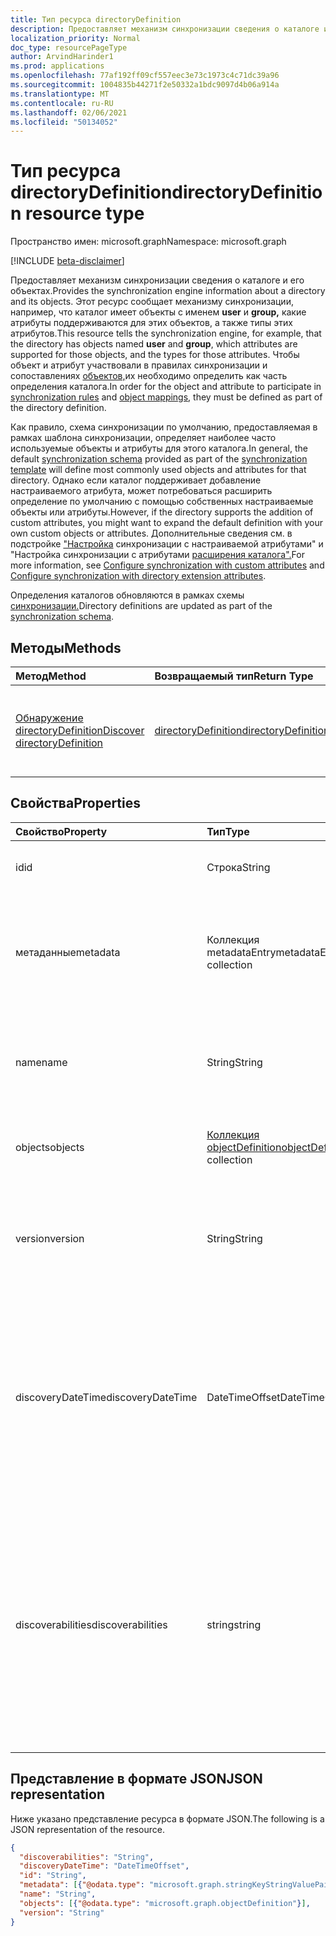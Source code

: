 ```yaml
---
title: Тип ресурса directoryDefinition
description: Предоставляет механизм синхронизации сведения о каталоге и его объектах.
localization_priority: Normal
doc_type: resourcePageType
author: ArvindHarinder1
ms.prod: applications
ms.openlocfilehash: 77af192ff09cf557eec3e73c1973c4c71dc39a96
ms.sourcegitcommit: 1004835b44271f2e50332a1bdc9097d4b06a914a
ms.translationtype: MT
ms.contentlocale: ru-RU
ms.lasthandoff: 02/06/2021
ms.locfileid: "50134052"
---
```

# <a name="directorydefinition-resource-type"></a><span data-ttu-id="e477e-103">Тип ресурса directoryDefinition</span><span class="sxs-lookup"><span data-stu-id="e477e-103">directoryDefinition resource type</span></span>

<span data-ttu-id="e477e-104">Пространство имен: microsoft.graph</span><span class="sxs-lookup"><span data-stu-id="e477e-104">Namespace: microsoft.graph</span></span>

[!INCLUDE [beta-disclaimer](../../includes/beta-disclaimer.md)]

<span data-ttu-id="e477e-105">Предоставляет механизм синхронизации сведения о каталоге и его объектах.</span><span class="sxs-lookup"><span data-stu-id="e477e-105">Provides the synchronization engine information about a directory and its objects.</span></span> <span data-ttu-id="e477e-106">Этот ресурс сообщает механизму синхронизации, например, что каталог имеет объекты с именем **user** и **group,** какие атрибуты поддерживаются для этих объектов, а также типы этих атрибутов.</span><span class="sxs-lookup"><span data-stu-id="e477e-106">This resource tells the synchronization engine, for example, that the directory has objects named **user** and **group**, which attributes are supported for those objects, and the types for those attributes.</span></span> <span data-ttu-id="e477e-107">Чтобы объект и атрибут участвовали [](synchronization-synchronizationrule.md) в правилах синхронизации и сопоставлениях [объектов,](synchronization-objectmapping.md)их необходимо определить как часть определения каталога.</span><span class="sxs-lookup"><span data-stu-id="e477e-107">In order for the object and attribute to participate in [synchronization rules](synchronization-synchronizationrule.md) and [object mappings](synchronization-objectmapping.md), they must be defined as part of the directory definition.</span></span>

<span data-ttu-id="e477e-108">Как правило, [](synchronization-synchronizationschema.md) схема синхронизации по умолчанию, [](synchronization-synchronizationtemplate.md) предоставляемая в рамках шаблона синхронизации, определяет наиболее часто используемые объекты и атрибуты для этого каталога.</span><span class="sxs-lookup"><span data-stu-id="e477e-108">In general, the default [synchronization schema](synchronization-synchronizationschema.md) provided as part of the [synchronization template](synchronization-synchronizationtemplate.md) will define most commonly used objects and attributes for that directory.</span></span> <span data-ttu-id="e477e-109">Однако если каталог поддерживает добавление настраиваемого атрибута, может потребоваться расширить определение по умолчанию с помощью собственных настраиваемые объекты или атрибуты.</span><span class="sxs-lookup"><span data-stu-id="e477e-109">However, if the directory supports the addition of custom attributes, you might want to expand the default definition with your own custom objects or attributes.</span></span> <span data-ttu-id="e477e-110">Дополнительные сведения см. в подстройке ["Настройка](synchronization-configure-with-custom-target-attributes.md) синхронизации с настраиваемой атрибутами" и "Настройка синхронизации с атрибутами [расширения каталога".](synchronization-configure-with-directory-extension-attributes.md)</span><span class="sxs-lookup"><span data-stu-id="e477e-110">For more information, see [Configure synchronization with custom attributes](synchronization-configure-with-custom-target-attributes.md) and [Configure synchronization with directory extension attributes](synchronization-configure-with-directory-extension-attributes.md).</span></span>

<span data-ttu-id="e477e-111">Определения каталогов обновляются в рамках схемы [синхронизации.](synchronization-synchronizationschema.md)</span><span class="sxs-lookup"><span data-stu-id="e477e-111">Directory definitions are updated as part of the [synchronization schema](synchronization-synchronizationschema.md).</span></span>

## <a name="methods"></a><span data-ttu-id="e477e-112">Методы</span><span class="sxs-lookup"><span data-stu-id="e477e-112">Methods</span></span>

| <span data-ttu-id="e477e-113">Метод</span><span class="sxs-lookup"><span data-stu-id="e477e-113">Method</span></span>       | <span data-ttu-id="e477e-114">Возвращаемый тип</span><span class="sxs-lookup"><span data-stu-id="e477e-114">Return Type</span></span>  |<span data-ttu-id="e477e-115">Описание</span><span class="sxs-lookup"><span data-stu-id="e477e-115">Description</span></span>|
|:---------------|:--------|:----------|
|[<span data-ttu-id="e477e-116">Обнаружение directoryDefinition</span><span class="sxs-lookup"><span data-stu-id="e477e-116">Discover directoryDefinition</span></span>](../api/directorydefinition-discover.md) | [<span data-ttu-id="e477e-117">directoryDefinition</span><span class="sxs-lookup"><span data-stu-id="e477e-117">directoryDefinition</span></span>](synchronization-directorydefinition.md) |<span data-ttu-id="e477e-118">Обнаружение схемы и поддерживаемых свойств каталога.</span><span class="sxs-lookup"><span data-stu-id="e477e-118">Discover the schema and supported properties of the directory.</span></span>|

## <a name="properties"></a><span data-ttu-id="e477e-119">Свойства</span><span class="sxs-lookup"><span data-stu-id="e477e-119">Properties</span></span>

| <span data-ttu-id="e477e-120">Свойство</span><span class="sxs-lookup"><span data-stu-id="e477e-120">Property</span></span>      | <span data-ttu-id="e477e-121">Тип</span><span class="sxs-lookup"><span data-stu-id="e477e-121">Type</span></span>      | <span data-ttu-id="e477e-122">Описание</span><span class="sxs-lookup"><span data-stu-id="e477e-122">Description</span></span>    |
|:--------------|:----------|:---------------|
|<span data-ttu-id="e477e-123">id</span><span class="sxs-lookup"><span data-stu-id="e477e-123">id</span></span>           |<span data-ttu-id="e477e-124">Строка</span><span class="sxs-lookup"><span data-stu-id="e477e-124">String</span></span>     |<span data-ttu-id="e477e-125">Идентификатор каталога.</span><span class="sxs-lookup"><span data-stu-id="e477e-125">Directory identifier.</span></span> <span data-ttu-id="e477e-126">Значение null не допускается.</span><span class="sxs-lookup"><span data-stu-id="e477e-126">Not nullable.</span></span>|
|<span data-ttu-id="e477e-127">метаданные</span><span class="sxs-lookup"><span data-stu-id="e477e-127">metadata</span></span>       |<span data-ttu-id="e477e-128">Коллекция metadataEntry</span><span class="sxs-lookup"><span data-stu-id="e477e-128">metadataEntry collection</span></span>    |<span data-ttu-id="e477e-129">Дополнительные свойства расширения.</span><span class="sxs-lookup"><span data-stu-id="e477e-129">Additional extension properties.</span></span> <span data-ttu-id="e477e-130">Если не было явно упомянуто, значения метаданных не следует менять.</span><span class="sxs-lookup"><span data-stu-id="e477e-130">Unless mentioned explicitly, metadata values should not be changed.</span></span>|
|<span data-ttu-id="e477e-131">name</span><span class="sxs-lookup"><span data-stu-id="e477e-131">name</span></span>           |<span data-ttu-id="e477e-132">String</span><span class="sxs-lookup"><span data-stu-id="e477e-132">String</span></span>     |<span data-ttu-id="e477e-133">Имя каталога.</span><span class="sxs-lookup"><span data-stu-id="e477e-133">Name of the directory.</span></span> <span data-ttu-id="e477e-134">Должен быть уникальным в [схеме синхронизации.](synchronization-synchronizationschema.md)</span><span class="sxs-lookup"><span data-stu-id="e477e-134">Must be unique within the [synchronization schema](synchronization-synchronizationschema.md).</span></span> <span data-ttu-id="e477e-135">Значение null не допускается.</span><span class="sxs-lookup"><span data-stu-id="e477e-135">Not nullable.</span></span>|
|<span data-ttu-id="e477e-136">objects</span><span class="sxs-lookup"><span data-stu-id="e477e-136">objects</span></span>        |<span data-ttu-id="e477e-137">[Коллекция objectDefinition](synchronization-objectdefinition.md)</span><span class="sxs-lookup"><span data-stu-id="e477e-137">[objectDefinition](synchronization-objectdefinition.md) collection</span></span>    |<span data-ttu-id="e477e-138">Коллекция объектов, поддерживаемых каталогом.</span><span class="sxs-lookup"><span data-stu-id="e477e-138">Collection of objects supported by the directory.</span></span>|
|<span data-ttu-id="e477e-139">version</span><span class="sxs-lookup"><span data-stu-id="e477e-139">version</span></span>|<span data-ttu-id="e477e-140">String</span><span class="sxs-lookup"><span data-stu-id="e477e-140">String</span></span>|<span data-ttu-id="e477e-141">Только для чтения значения, которое указывает обнаруженную версию.</span><span class="sxs-lookup"><span data-stu-id="e477e-141">Read only value that indicates version discovered.</span></span> <span data-ttu-id="e477e-142">NULL, если обнаружение еще не произошло.</span><span class="sxs-lookup"><span data-stu-id="e477e-142">Null if discovery has not yet occurred.</span></span>|
|<span data-ttu-id="e477e-143">discoveryDateTime</span><span class="sxs-lookup"><span data-stu-id="e477e-143">discoveryDateTime</span></span>|<span data-ttu-id="e477e-144">DateTimeOffset</span><span class="sxs-lookup"><span data-stu-id="e477e-144">DateTimeOffset</span></span>| <span data-ttu-id="e477e-145">Представляет дату и время обнаружения в формате ISO 8601 и всегда используется в формате UTC.</span><span class="sxs-lookup"><span data-stu-id="e477e-145">Represents the discovery date and time using ISO 8601 format and is always in UTC time.</span></span> <span data-ttu-id="e477e-146">Например, значение полуночи 1 января 2014 г. в формате UTC выглядит так: `'2014-01-01T00:00:00Z'`.</span><span class="sxs-lookup"><span data-stu-id="e477e-146">For example, midnight UTC on Jan 1, 2014 would look like this: `'2014-01-01T00:00:00Z'`</span></span>|
|<span data-ttu-id="e477e-147">discoverabilities</span><span class="sxs-lookup"><span data-stu-id="e477e-147">discoverabilities</span></span>|<span data-ttu-id="e477e-148">string</span><span class="sxs-lookup"><span data-stu-id="e477e-148">string</span></span>| <span data-ttu-id="e477e-149">Только для чтения, указывающее тип обнаружения, поддерживаемого приложением.</span><span class="sxs-lookup"><span data-stu-id="e477e-149">Read only value indicating what type of discovery the app supports.</span></span> <span data-ttu-id="e477e-150">Возможные значения: `AttributeDataTypes`, `AttributeNames`, `AttributeReadOnly`, `None`, `ReferenceAttributes`, `UnknownFutureValue`.</span><span class="sxs-lookup"><span data-stu-id="e477e-150">Possible values are: `AttributeDataTypes`, `AttributeNames`, `AttributeReadOnly`, `None`, `ReferenceAttributes`, `UnknownFutureValue`.</span></span>| 

## <a name="json-representation"></a><span data-ttu-id="e477e-151">Представление в формате JSON</span><span class="sxs-lookup"><span data-stu-id="e477e-151">JSON representation</span></span>

<span data-ttu-id="e477e-152">Ниже указано представление ресурса в формате JSON.</span><span class="sxs-lookup"><span data-stu-id="e477e-152">The following is a JSON representation of the resource.</span></span>

<!-- {
  "blockType": "resource",
  "optionalProperties": [

  ],
  "@odata.type": "microsoft.graph.directoryDefinition"
}-->

```json
{
  "discoverabilities": "String",
  "discoveryDateTime": "DateTimeOffset",
  "id": "String",
  "metadata": [{"@odata.type": "microsoft.graph.stringKeyStringValuePair"}],
  "name": "String",
  "objects": [{"@odata.type": "microsoft.graph.objectDefinition"}],
  "version": "String"
}

```

<!-- uuid: 8fcb5dbc-d5aa-4681-8e31-b001d5168d79
2015-10-25 14:57:30 UTC -->
<!--
{
  "type": "#page.annotation",
  "description": "directoryDefinition resource",
  "keywords": "",
  "section": "documentation",
  "tocPath": "",
  "suppressions": []
}
-->


